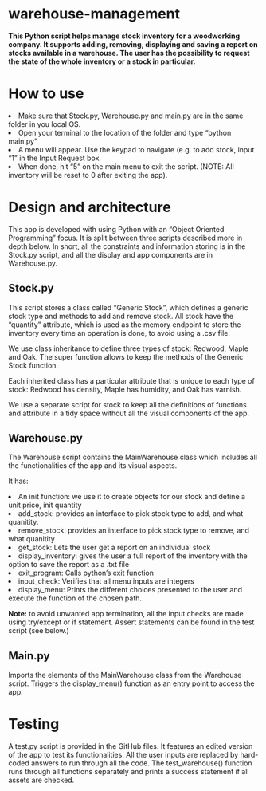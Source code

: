 # warehouse-management
<b>This Python script helps manage stock inventory for a woodworking company. It supports adding, removing, displaying and saving a report on stocks available in a warehouse. The user has the possibility to request the state of the whole inventory or a stock in particular. </b>

<h1>How to use</h1>

<li>Make sure that Stock.py, Warehouse.py and main.py are in the same folder in you local OS. 
<li>Open your terminal to the location of the folder and type “python main.py”
<li>A menu will appear. Use the keypad to navigate (e.g. to add stock, input “1” in the Input Request box.
<li>When done, hit “5” on the main menu to exit the script. (NOTE: All inventory will be reset to 0 after exiting the app). 

<h1>Design and architecture</h1>

This app is developed with using Python with an “Object Oriented Programming” focus. It is split between three scripts described more in depth below. In short, all the constraints and information storing is in the Stock.py script, and all the display and app components are in Warehouse.py.

<h2>Stock.py</h2>

This script stores a class called “Generic Stock”, which defines a generic stock type and methods to add and remove stock. All stock have the “quantity” attribute, which is used as the memory endpoint to store the inventory every time an operation is done, to avoid using a .csv file. 

We use class inheritance to define three types of stock: Redwood, Maple and Oak. 
The super function allows to keep the methods of the Generic Stock function. 

Each inherited class has a particular attribute that is unique to each type of stock: Redwood has density, Maple has humidity, and Oak has varnish. 

We use a separate script for stock to keep all the definitions of functions and attribute in a tidy space without all the visual components of the app.

<h2>Warehouse.py</h2>

The Warehouse script contains the MainWarehouse class which includes all the functionalities of the app and its visual aspects. 

It has: 

<li>An init function: we use it to create objects for our stock and define a unit price, init quantity
<li>add_stock: provides an interface to pick stock type to add, and what quanitity.
<li>remove_stock: provides an interface to pick stock type to remove, and what quanitity
<li>get_stock: Lets the user get a report on an individual stock
<li>display_inventory: gives the user a full report of the inventory with the option to save the report as a .txt file
<li>exit_program: Calls python’s exit function
<li>input_check: Verifies that all menu inputs are integers
<li>display_menu: Prints the different choices presented to the user and execute the function of the chosen path.

  <b>Note:</b> to avoid unwanted app termination, all the input checks are made using try/except or if statement. Assert statements can be found in the test script (see below.)

<h2>Main.py</h2>

Imports the elements of the MainWarehouse class from the Warehouse script. 
Triggers the display_menu() function as an entry point to access the app. 


<h1>Testing</h1>

A test.py script is provided in the GitHub files. It features an edited version of the app to test its functionalities. All the user inputs are replaced by hard-coded answers to run through all the code.  The test_warehouse() function runs through all functions separately and prints a success statement if all assets are checked. 


